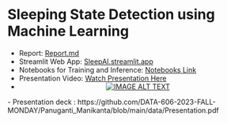 # Sleeping State Detection using Machine Learning

- Report: [Report.md](https://github.com/DATA-606-2023-FALL-MONDAY/Panuganti_Manikanta/blob/main/docs/report.md)
- Streamlit Web App: [SleepAI.streamlit.app](https://sleepai.streamlit.app)
- Notebooks for Training and Inference: [Notebooks Link](https://github.com/DATA-606-2023-FALL-MONDAY/Panuganti_Manikanta/tree/main/src)
- Presentation Video: [Watch Presentation Here](https://youtu.be/JDql6FJbTrg)
- <div align="center">
  <a href="https://www.youtube.com/watch?v=JDql6FJbTrg"><img src="https://img.youtube.com/vi/JDql6FJbTrg/0.jpg" alt="IMAGE ALT TEXT"></a>
</div>
- Presentation deck : https://github.com/DATA-606-2023-FALL-MONDAY/Panuganti_Manikanta/blob/main/data/Presentation.pdf
